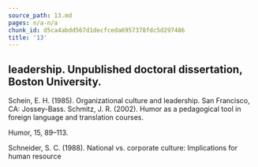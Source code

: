 ```yaml
---
source_path: 13.md
pages: n/a-n/a
chunk_id: d5ca4abdd567d1decfceda6957378fdc5d297486
title: '13'
---
```

## leadership. Unpublished doctoral dissertation, Boston University.

Schein, E. H. (1985). Organizational culture and leadership. San Francisco, CA: Jossey-Bass. Schmitz, J. R. (2002). Humor as a pedagogical tool in foreign language and translation courses.

Humor, 15, 89–113.

Schneider, S. C. (1988). National vs. corporate culture: Implications for human resource
